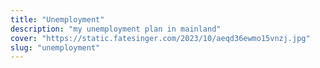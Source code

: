 ```yaml
---
title: "Unemployment"
description: "my unemployment plan in mainland"
cover: "https://static.fatesinger.com/2023/10/aeqd36ewmo15vnzj.jpg"
slug: "unemployment"
---
```

